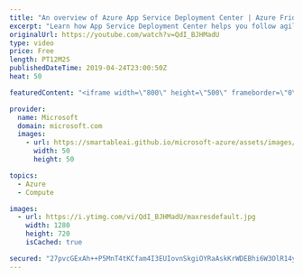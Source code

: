 ```yaml
---
title: "An overview of Azure App Service Deployment Center | Azure Friday"
excerpt: "Learn how App Service Deployment Center helps you follow agile development best practices to automate deployments of your code in seconds.  Continuous deployment to Azure App Service https://aka.ms/azfr/532/01  Azure App Service overview https://aka.ms/azfr/532/02  Azure App Service docs https://aka.ms/azfr/532/03"
originalUrl: https://youtube.com/watch?v=QdI_BJHMadU
type: video
price: Free
length: PT12M2S
publishedDateTime: 2019-04-24T23:00:50Z
heat: 50

featuredContent: "<iframe width=\"800\" height=\"500\" frameborder=\"0\" src=\"https://www.youtube.com/embed/QdI_BJHMadU\" allow=\"accelerometer; autoplay; encrypted-media; gyroscope; picture-in-picture\" allowfullscreen></iframe>"

provider:
  name: Microsoft
  domain: microsoft.com
  images:
    - url: https://smartableai.github.io/microsoft-azure/assets/images/organizations/microsoft.com-50x50.jpg
      width: 50
      height: 50

topics:
  - Azure
  - Compute

images:
  - url: https://i.ytimg.com/vi/QdI_BJHMadU/maxresdefault.jpg
    width: 1280
    height: 720
    isCached: true

secured: "27pvcGExAh++P5MnT4tKCfam4I3EUIovnSkgiOYRaAskKrWDEBhi6W3OlR14yFMt8lmvSHO07klR83Bpso0eW7ALtkzgfDM16uJDIXLapSKhk3etV3xM7BM8fO23MQkDhGKDiqYO1adXjIaxVFcMA9hmNIV+jniirz4oDLNQoAwT3PwsHkOq/VBe++xvpjTcc3lYrudDBvp/4R856t9WzAEfEiqnAoNZzKhjAgplQPvEcDSR2GuqXGURrIVlgFqEAHKqa/VPlRI329mqc+fiQw3UGOV53myO2Aqe1r5v7M5cb+o90PHhAWIgjS/VWujIlc7xc7378nRyCqyjI016Ilt/CSra5ojbrj1RLwtdxXJ0O8oGz9JAE66vRqT9as1egMt7dVsuZ7oOLIWWOTvBQZBXypOrRy91ByYRh5sYh4Y=;NpPFT9uY8H0zzIaBK47XAw=="
---
```


